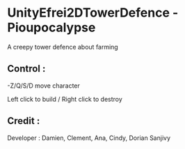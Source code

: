 # UnityEfrei2DTowerDefence - Pioupocalypse
 
A creepy tower defence about farming

## Control :

-Z/Q/S/D move character

Left click to build / Right click to destroy



## Credit :
Developer : Damien, Clement, Ana, Cindy, Dorian Sanjivy
